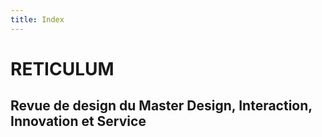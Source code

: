 ```yaml
---
title: Index
---
```


# RETICULUM 

## Revue de design du Master Design, Interaction, Innovation et Service